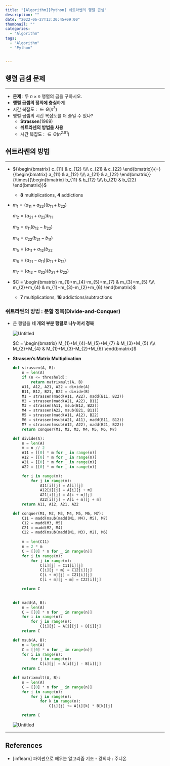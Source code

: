 ```yaml
---
title: "[Algorithm][Python] 쉬트라쎈의 행렬 곱셈"
description: ""
date: "2022-06-27T13:30:45+09:00"
thumbnail: ""
categories:
  - "Algorithm"
tags:
  - "Algorithm"
  - "Python"


---
```

<!--more-->

## 행렬 곱셈 문제

---

- **문제** : 두 $n \times n$ 행렬의 곱을 구하시오.
- **행렬 곱셈의 정의에 충실**하게
- 시간 복잡도 : $\in \Theta(n^{3})$
- 행렬 곱셈의 시간 복잡도를 더 줄일 수 있나?
    - **Strassen**(1969)
    - **쉬트라센의 방법을 사용**
    - 시간 복잡도 : $\in \Theta(n^{2.81})$

## 쉬트라쎈의 방법

---

- ${\begin{bmatrix} c_{11} & c_{12} \\\\ c_{21} & c_{22} \end{bmatrix}}{=}{\begin{bmatrix} a_{11} & a_{12} \\\\ a_{21} & a_{22} \end{bmatrix}}{\times}{\begin{bmatrix} b_{11} & b_{12} \\\\ b_{21} & b_{22} \end{bmatrix}}$
    - **8** multiplications, **4** addictions
- $m_{1} = (a_{11}+a_{22})(b_{11}+b_{22})$
  
  $m_{2} = (a_{21}+a_{22})b_{11}$
  
  $m_{3} = a_{11}(b_{12}-b_{22})$
  
  $m_{4} = a_{22}(b_{21}-b_{11})$
  
  $m_{5} = (a_{11}+a_{12})b_{22}$

  $m_{6} = (a_{21}-a_{11})(b_{11}+b_{12})$
  
  $m_{7} = (a_{12}-a_{22})(b_{21}+b_{22})$
- $C = \begin{bmatrix} m_{1}+m_{4}-m_{5}+m_{7} & m_{3}+m_{5} \\\\ m_{2}+m_{4} & m_{1}+m_{3}-m_{2}+m_{6} \end{bmatrix}$
    - **7** multiplications, **18** addictions/subtractions

### 쉬트라쎈의 방법 : 분할 정복(Divide-and-Conquer)

- 큰 행렬을 **네 개의 부분 행렬로 나누어서 정복**
    
    ![Untitled](/images/algorithm/lang_python/쉬트라쎈의_행렬_곱셈/Untitled.png)
    
    $C = \begin{bmatrix} M_{1}+M_{4}-M_{5}+M_{7} & M_{3}+M_{5} \\\\ M_{2}+M_{4} & M_{1}+M_{3}-M_{2}+M_{6} \end{bmatrix}$
    
- **Strassen’s Matrix Multiplication**
    
    ```python
    def strassen(A, B):
    	n = len(A)
    	if (n <= threshold):
    		return matrixmult(A, B)
    	A11, A12, A21, A22 = divide(A)
    	B11, B12, B21, B22 = divide(B)
    	M1 = strassen(madd(A11, A22), madd(B11, B22))
    	M2 = strassen(madd(A21, A22), B11)
    	M3 = strassen(A11, msub(B12, B22))
    	M4 = strassen(A22, msub(B21, B11))
    	M5 = strassen(madd(A11, A12), B22)
    	M6 = strassen(msub(A21, A11), madd(B11, B12))
    	M7 = strassen(msub(A12, A22), madd(B21, B22))
    	return conquer(M1, M2, M3, M4, M5, M6, M7)  
    
    ```
    
    ```python
    def divide(A):
    	n = len(A)
    	m = n // 2
    	A11 = [[0] * m for _ in range(m)]
    	A12 = [[0] * m for _ in range(m)]
    	A21 = [[0] * m for _ in range(m)]
    	A22 = [[0] * m for _ in range(m)]
    
    	for i in range(m):
    		for j in range(m):
    			A11[i][j] = A[i][j]
    			A12[i][j] = A[i][j + m]
    			A21[i][j] = A[i + m][j]
    			A22[i][j] = A[i + m][j + m]
    	return A11, A12, A21, A22
    ```
    
    ```python
    def conquer(M1, M2, M3, M4, M5, M6, M7):
    	C11 = madd(msub(madd(M1, M4), M5), M7)
    	C12 = madd(M3, M5)
    	C21 = madd(M2, M4)
    	C22 = madd(msub(madd(M1, M3), M2), M6)
    	
    	m = len(C11)
    	n = 2 * m
    	C = [[0] * n for _ in range(n)]
    	for i in range(m):
    		for j in range(m):
    			C[i][j] = C11[i][j]
    			C[i][j + m] = C12[i][j]
    			C[i + m][j] = C21[i][j]
    			C[i + m][j + m] = C22[i][j]
    
    	return C
    		
    ```
    
    ```python
    def madd(A, B):
    	n = len(A)
    	C = [[0] * n for _ in range(n)]
    	for i in range(n):
    		for j in range(n):
    			C[i][j] = A[i][j] + B[i][j]
    	return C
    
    def msub(A, B):
    	n = len(A)
    	C = [[0] * n for _ in range(n)]
    	for i in range(n):
    		for j in range(n):
    			C[i][j] = A[i][j] - B[i][j]
    	return C
    ```
    
    ```python
    def matrixmult(A, B):
    	n = len(A)
    	C = [[0] * n for _ in range(n)]
    	for i in range(n):
    		for j in range(n):
    			for k in range(n):
    				C[i][j] += A[i][k] * B[k][j]
    
    	return C 
    ```
    
    ![Untitled](/images/algorithm/lang_python/쉬트라쎈의_행렬_곱셈/Untitled%201.png)
    

---

## References

- [inflearn] 파이썬으로 배우는 알고리즘 기초 - 강의자 : 주니온